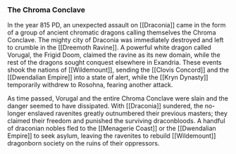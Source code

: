 ### The Chroma Conclave

In the year 815 PD, an unexpected assault on [[Draconia]] came in the form of a group of ancient chromatic dragons calling themselves the Chroma Conclave. The mighty city of Draconia was immediately destroyed and left to crumble in the [[Dreemoth Ravine]]. A powerful white dragon called Vorugal, the Frigid Doom, claimed the ravine as its new domain, while the rest of the dragons sought conquest elsewhere in Exandria. These events shook the nations of [[Wildemount]], sending the [[Clovis Concord]] and the [[Dwendalian Empire]] into a state of alert, while the [[Kryn Dynasty]] temporarily withdrew to Rosohna, fearing another attack.

As time passed, Vorugal and the entire Chroma Conclave were slain and the danger seemed to have dissipated. With [[Draconia]] sundered, the no-longer enslaved ravenites greatly outnumbered their previous masters; they claimed their freedom and punished the surviving draconbloods. A handful of draconian nobles fled to the [[Menagerie Coast]] or the [[Dwendalian Empire]] to seek asylum, leaving the ravenites to rebuild [[Wildemount]] dragonborn society on the ruins of their oppressors.
